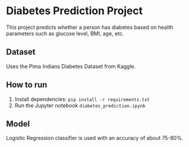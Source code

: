 # Diabetes Prediction Project

This project predicts whether a person has diabetes based on health parameters such as glucose level, BMI, age, etc.

## Dataset

Uses the Pima Indians Diabetes Dataset from Kaggle.

## How to run

1. Install dependencies: `pip install -r requirements.txt`
2. Run the Jupyter notebook `diabetes_prediction.ipynb`

## Model

Logistic Regression classifier is used with an accuracy of about 75-80%.

